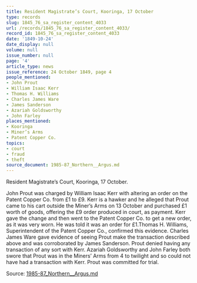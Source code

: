 ```yaml
---
title: Resident Magistrate’s Court, Kooringa, 17 October
type: records
slug: 1845_76_sa_register_content_4033
url: /records/1845_76_sa_register_content_4033/
record_id: 1845_76_sa_register_content_4033
date: '1849-10-24'
date_display: null
volume: null
issue_number: null
page: '4'
article_type: news
issue_reference: 24 October 1849, page 4
people_mentioned:
- John Prout
- William Isaac Kerr
- Thomas H. Williams
- Charles James Ware
- James Sanderson
- Azariah Goldsworthy
- John Farley
places_mentioned:
- Kooringa
- Miner’s Arms
- Patent Copper Co.
topics:
- court
- fraud
- theft
source_document: 1985-87_Northern__Argus.md
---
```


Resident Magistrate’s Court, Kooringa, 17 October.

John Prout was charged by William Isaac Kerr with altering an order on the Patent Copper Co. from £1 to £9.  Kerr is a hawker and he alleged that Prout came to his cart outside the Miner’s Arms on 13 October and purchased £1 worth of goods, offering the £9 order produced in court, as payment.  Kerr gave the change and then went to the Patent Copper Co. to get a new order, as it was very worn.  He was told it was an order for £1.Thomas H. Williams, Superintendent of the Patent Copper Co., confirmed this evidence.  Charles James Ware gave evidence of seeing Prout make the transaction described above and was corroborated by James Sanderson.  Prout denied having any transaction of any sort with Kerr.  Azariah Goldsworthy and John Farley both swore that Prout was in the Miners’ Arms from 4 to twilight and so could not have had a transaction with Kerr.  Prout was committed for trial.

Source: [1985-87_Northern__Argus.md](/downloads/markdown/1985-87_Northern__Argus.md)
